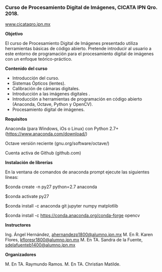 ### Curso de Procesamiento Digital de Imágenes, CICATA IPN Qro. 2018.
www.cicataqro.ipn.mx



__Objetivo__

El curso de Procesamiento Digital de Imágenes presentado utiliza herramientas básicas de código abierto. Pretende introducir al usuario a este entorno de programación para el procesamiento digital de imágenes con un enfoque teórico-práctico. 



__Contenido del curso__

* Introducción del curso.
* Sistemas Ópticos (lentes).
* Calibración de cámaras digitales.
* Introducción a las imágenes digitales .
* Introducción a herramientas de programación en código abierto (Anaconda, Octave, Python y OpenCV).
* Procesamiento digital de imágenes.



__Requisitos__ 

Anaconda (para Windows, iOs o Linux) con Python 2.7+ (https://www.anaconda.com/download/)

Octave versión reciente (gnu.org/software/octave/)

Cuenta activa de Github (github.com)



__Instalación de librerías__

En la ventana de comandos de anaconda prompt ejecute las siguientes líneas:

$conda create -n py27 python=2.7 anaconda

$conda activate py27

$conda install -c anaconda git jupyter numpy matplotlib 

$conda install -c https://conda.anaconda.org/conda-forge opencv



__Instructores__

Ing. Ángel Hernández, ahernandezp1800@alumno.ipn.mx
M. En R. Karen Flores, kfloresr1800@alumno.ipn.mx
M. En TA. Sandra de la Fuente, sdelafuenteb1400@alumno.ipn.mx



__Organizadores__

M. En TA. Raymundo Ramos.
M. En TA. Christian Matilde.

